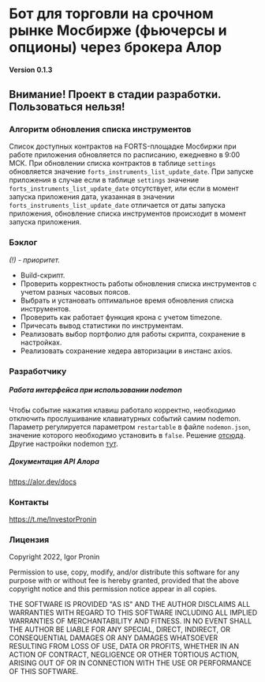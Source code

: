 # Бот для торговли на срочном рынке Мосбирже (фьючерсы и опционы) через брокера Алор

#### Version 0.1.3

## Внимание! Проект в стадии разработки. Пользоваться нельзя!

### Алгоритм обновления списка инструментов

Список доступных контрактов на FORTS-площадке Мосбиржи при работе приложения обновляется по расписанию, ежедневно в 9:00 МСК.
При обновлении списка контрактов в таблице `settings` обновляется значение `forts_instruments_list_update_date`.
При запуске приложения в случае если в таблице `settings` значение `forts_instruments_list_update_date` отсутствует, 
или если в момент запуска приложения дата, указанная в значении `forts_instruments_list_update_date`
отличается от даты запуска приложения, обновление списка инструментов происходит в момент запуска приложения.

### Бэклог

_(!) - приоритет._

- Build-скрипт.
- Проверить корректность работы обновления списка инструментов с учетом разных часовых поясов.
- Выбрать и установать оптимальное время обновления списка инструментов.
- Проверить как работает функция крона с учетом timezone.
- Причесать вывод статистики по инструментам.
- Реализовать выбор портфолио для работы скрипта, сохранение в настройках.
- Реализовать сохранение хедера авторизации в инстанс axios.

### Разработчику

##### Работа интерфейса при использовании nodemon

Чтобы событие нажатия клавиш работало корректно, необходимо отключить прослушивание клавиатурных событий самим nodemon.
Параметр регулируется параметром `restartable` в файле `nodemon.json`, значение которого необходимо установить в `false`. Решение [отсюда](https://github.com/remy/nodemon/issues/1041#issuecomment-558007850). Другие настройки nodemon [тут](https://github.com/remy/nodemon/blob/master/doc/sample-nodemon.md).

##### Документация API Алора

https://alor.dev/docs

### Контакты

https://t.me/InvestorPronin

### Лицензия

Copyright 2022, Igor Pronin

Permission to use, copy, modify, and/or distribute this software for any purpose with or without fee is hereby granted, provided that the above copyright notice and this permission notice appear in all copies.

THE SOFTWARE IS PROVIDED "AS IS" AND THE AUTHOR DISCLAIMS ALL WARRANTIES WITH REGARD TO THIS SOFTWARE INCLUDING ALL IMPLIED WARRANTIES OF MERCHANTABILITY AND FITNESS. IN NO EVENT SHALL THE AUTHOR BE LIABLE FOR ANY SPECIAL, DIRECT, INDIRECT, OR CONSEQUENTIAL DAMAGES OR ANY DAMAGES WHATSOEVER RESULTING FROM LOSS OF USE, DATA OR PROFITS, WHETHER IN AN ACTION OF CONTRACT, NEGLIGENCE OR OTHER TORTIOUS ACTION, ARISING OUT OF OR IN CONNECTION WITH THE USE OR PERFORMANCE OF THIS SOFTWARE.

